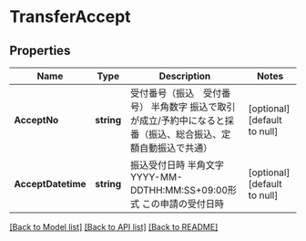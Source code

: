 # TransferAccept

## Properties
Name | Type | Description | Notes
------------ | ------------- | ------------- | -------------
**AcceptNo** | **string** | 受付番号（振込　受付番号） 半角数字 振込で取引が成立/予約中になると採番（振込、総合振込、定額自動振込で共通）  | [optional] [default to null]
**AcceptDatetime** | **string** | 振込受付日時 半角文字 YYYY-MM-DDTHH:MM:SS+09:00形式 この申請の受付日時  | [optional] [default to null]

[[Back to Model list]](../README.md#documentation-for-models) [[Back to API list]](../README.md#documentation-for-api-endpoints) [[Back to README]](../README.md)


